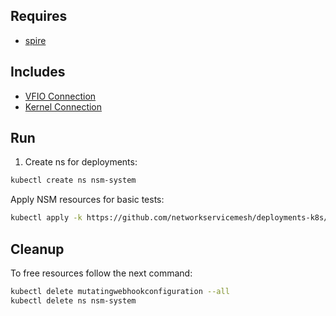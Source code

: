 ## Requires

- [spire](../spire)

## Includes

- [VFIO Connection](../use-cases/Vfio2Noop)
- [Kernel Connection](../use-cases/SriovKernel2Noop)

## Run

1. Create ns for deployments:
```bash
kubectl create ns nsm-system
```

Apply NSM resources for basic tests:
```bash
kubectl apply -k https://github.com/networkservicemesh/deployments-k8s/examples/sriov?ref=0cc2128efe2d0f29b58116942ededf60f0e2b29e
```

## Cleanup

To free resources follow the next command:
```bash
kubectl delete mutatingwebhookconfiguration --all
kubectl delete ns nsm-system
```
